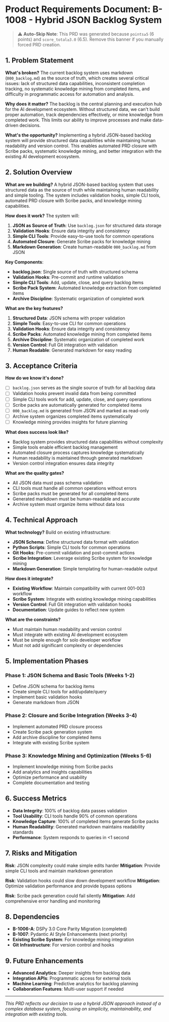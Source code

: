 <!-- ANCHOR_KEY: prd-b-1008-hybrid-json-backlog-system -->
<!-- ANCHOR_PRIORITY: 35 -->
<!-- ROLE_PINS: ["planner", "implementer"] -->
<!-- Backlog ID: B-1008 -->
<!-- Status: todo -->
<!-- Priority: High -->
<!-- Dependencies: B-1006-A, B-1007 -->
<!-- Version: 2.0 -->
<!-- Date: 2025-01-23 -->

# Product Requirements Document: B-1008 - Hybrid JSON Backlog System

> ⚠️ **Auto-Skip Note**: This PRD was generated because `points≥5` (6 points) and `score_total≥3.0` (6.5).
> Remove this banner if you manually forced PRD creation.

## 1. Problem Statement

**What's broken?** The current backlog system uses markdown (`000_backlog.md`) as the source of truth, which creates several critical issues: lack of structured data capabilities, inconsistent completion tracking, no systematic knowledge mining from completed items, and difficulty in programmatic access for automation and analysis.

**Why does it matter?** The backlog is the central planning and execution hub for the AI development ecosystem. Without structured data, we can't build proper automation, track dependencies effectively, or mine knowledge from completed work. This limits our ability to improve processes and make data-driven decisions.

**What's the opportunity?** Implementing a hybrid JSON-based backlog system will provide structured data capabilities while maintaining human readability and version control. This enables automated PRD closure with Scribe packs, systematic knowledge mining, and better integration with the existing AI development ecosystem.

## 2. Solution Overview

**What are we building?** A hybrid JSON-based backlog system that uses structured data as the source of truth while maintaining human readability and simple tooling. The system includes validation hooks, simple CLI tools, automated PRD closure with Scribe packs, and knowledge mining capabilities.

**How does it work?** The system will:
1. **JSON as Source of Truth**: Use `backlog.json` for structured data storage
2. **Validation Hooks**: Ensure data integrity and consistency
3. **Simple CLI Tools**: Provide easy-to-use tools for common operations
4. **Automated Closure**: Generate Scribe packs for knowledge mining
5. **Markdown Generation**: Create human-readable `000_backlog.md` from JSON

**Key Components**:
- **backlog.json**: Single source of truth with structured schema
- **Validation Hooks**: Pre-commit and runtime validation
- **Simple CLI Tools**: Add, update, close, and query backlog items
- **Scribe Pack System**: Automated knowledge extraction from completed items
- **Archive Discipline**: Systematic organization of completed work

**What are the key features?**
1. **Structured Data**: JSON schema with proper validation
2. **Simple Tools**: Easy-to-use CLI for common operations
3. **Validation Hooks**: Ensure data integrity and consistency
4. **Scribe Packs**: Automated knowledge mining from completed items
5. **Archive Discipline**: Systematic organization of completed work
6. **Version Control**: Full Git integration with validation
7. **Human Readable**: Generated markdown for easy reading

## 3. Acceptance Criteria

**How do we know it's done?**
- [ ] `backlog.json` serves as the single source of truth for all backlog data
- [ ] Validation hooks prevent invalid data from being committed
- [ ] Simple CLI tools work for add, update, close, and query operations
- [ ] Scribe packs are automatically generated for completed items
- [ ] `000_backlog.md` is generated from JSON and marked as read-only
- [ ] Archive system organizes completed items systematically
- [ ] Knowledge mining provides insights for future planning

**What does success look like?**
- Backlog system provides structured data capabilities without complexity
- Simple tools enable efficient backlog management
- Automated closure process captures knowledge systematically
- Human readability is maintained through generated markdown
- Version control integration ensures data integrity

**What are the quality gates?**
- All JSON data must pass schema validation
- CLI tools must handle all common operations without errors
- Scribe packs must be generated for all completed items
- Generated markdown must be human-readable and accurate
- Archive system must organize items without data loss

## 4. Technical Approach

**What technology?** Build on existing infrastructure:
- **JSON Schema**: Define structured data format with validation
- **Python Scripts**: Simple CLI tools for common operations
- **Git Hooks**: Pre-commit validation and post-commit actions
- **Scribe Integration**: Leverage existing Scribe system for knowledge mining
- **Markdown Generation**: Simple templating for human-readable output

**How does it integrate?**
- **Existing Workflow**: Maintain compatibility with current 001-003 workflow
- **Scribe System**: Integrate with existing knowledge mining capabilities
- **Version Control**: Full Git integration with validation hooks
- **Documentation**: Update guides to reflect new system

**What are the constraints?**
- Must maintain human readability and version control
- Must integrate with existing AI development ecosystem
- Must be simple enough for solo developer workflow
- Must not add significant complexity or dependencies

## 5. Implementation Phases

### Phase 1: JSON Schema and Basic Tools (Weeks 1-2)
- Define JSON schema for backlog items
- Create simple CLI tools for add/update/query
- Implement basic validation hooks
- Generate markdown from JSON

### Phase 2: Closure and Scribe Integration (Weeks 3-4)
- Implement automated PRD closure process
- Create Scribe pack generation system
- Add archive discipline for completed items
- Integrate with existing Scribe system

### Phase 3: Knowledge Mining and Optimization (Weeks 5-6)
- Implement knowledge mining from Scribe packs
- Add analytics and insights capabilities
- Optimize performance and usability
- Complete documentation and testing

## 6. Success Metrics

- **Data Integrity**: 100% of backlog data passes validation
- **Tool Usability**: CLI tools handle 90% of common operations
- **Knowledge Capture**: 100% of completed items generate Scribe packs
- **Human Readability**: Generated markdown maintains readability standards
- **Performance**: System responds to queries in <1 second

## 7. Risks and Mitigation

**Risk**: JSON complexity could make simple edits harder
**Mitigation**: Provide simple CLI tools and maintain markdown generation

**Risk**: Validation hooks could slow down development workflow
**Mitigation**: Optimize validation performance and provide bypass options

**Risk**: Scribe pack generation could fail silently
**Mitigation**: Add comprehensive error handling and monitoring

## 8. Dependencies

- **B-1006-A**: DSPy 3.0 Core Parity Migration (completed)
- **B-1007**: Pydantic AI Style Enhancements (next priority)
- **Existing Scribe System**: For knowledge mining integration
- **Git Infrastructure**: For version control and hooks

## 9. Future Enhancements

- **Advanced Analytics**: Deeper insights from backlog data
- **Integration APIs**: Programmatic access for external tools
- **Machine Learning**: Predictive analytics for backlog planning
- **Collaboration Features**: Multi-user support if needed

---

*This PRD reflects our decision to use a hybrid JSON approach instead of a complex database system, focusing on simplicity, maintainability, and integration with existing tools.*
